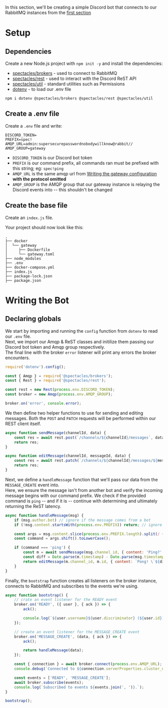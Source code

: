 In this section, we'll be creating a simple Discord bot that connects to our RabbitMQ instances from the [first section](./prereq.md)

# Setup
## Dependencies
Create a new Node.js project with `npm init -y` and install the dependencies:

* [spectacles/brokers](https://github.com/spec-tacles/brokers.js) - used to connect to RabbitMQ 
* [spectacles/rest](https://github.com/spec-tacles/rest.js) - used to interact with the Discord ReST API
* [spectacles/util](https://github.com/spec-tacles/util.js) - standard utilities such as Permissions
* [dotenv](https://npmjs.org/dotenv) - to load our .env file  

`npm i dotenv @spectacles/brokers @spectacles/rest @spectacles/util`

## Create a .env file
Create a `.env` file and write:
```
DISCORD_TOKEN=
PREFIX=spec!
AMQP_URL=admin:supersecurepasswordnobodywillknow@rabbit//
AMQP_GROUP=gateway

```
* `DISCORD_TOKEN` is our Discord bot token
* `PREFIX` is our command prefix, all commands ran must be prefixed with this string; eg: `spec!ping`
* `AMQP_URL` is the same amqp url from [Writing the gateway configuration](./prereq.md#Writing-the-gateway-configuration) __with the protocol omitted__
* `AMQP_GROUP` is the AMQP group that our gateway instance is relaying the Discord events into -- this shouldn't be changed 

## Create the base file
Create an `index.js` file.

Your project should now look like this:
```
.
├── docker
│  └── gateway
│     ├── Dockerfile
│     └── gateway.toml
├── node_modules
├── .env
├── docker-compose.yml
├── index.js
├── package-lock.json
├── package.json
```

# Writing the Bot
## Declaring globals

We start by importing and running the `config` function from `dotenv` to read our `.env` file.  
Next, we import our Amqp & ReST classes and initilize them passing our Discord bot token and Amqp group respectively.  
The final line with the broker `error` listener will print any errors the broker encounters.  
```js
require('dotenv').config();

const { Amqp } = require('@spectacles/brokers');
const { Rest } = require('@spectacles/rest');

const rest = new Rest(process.env.DISCORD_TOKEN);
const broker = new Amqp(process.env.AMQP_GROUP);

broker.on('error', console.error);
```  

We then define two helper functions to use for sending and editing messages. Both the `POST` and `PATCH` requests will be performed within our REST client itself.
```js
async function sendMessage(channelId, data) {
	const res = await rest.post(`/channels/${channelId}/messages`, data);
	return res;
}

async function editMessage(channelId, messageId, data) {
	const res = await rest.patch(`/channels/${channelId}/messages/${messageId}`, data);
	return res;
}
```  
  
Next, we define a `handleMessage` function that we'll pass our data from the `MESSAGE_CREATE` event into.  
Here, we ensure the message isn't from another bot and verify the incoming message begins with our command prefix.
We check if the provided command is `ping` -- and if it is -- continue with determining and ultimately returning the ReST latency.
```js
async function handleMessage(msg) {
	if (msg.author.bot) // ignore if the message comes from a bot
	if (!msg.content.startsWith(process.env.PREFIX)) return; // ignore if doesn't start with prefix

	const args = msg.content.slice(process.env.PREFIX.length).split(/ +/);
	const command = args.shift().toLowerCase();

	if (command === 'ping') {
		const m = await sendMessage(msg.channel_id, { content: 'Ping?' });
		const diff = Date.parse(m.timestamp) - Date.parse(msg.timestamp);
		return editMessage(m.channel_id, m.id, { content: `Pong! \`${diff}ms\`` });
	}
}
```

Finally, the `bootstrap` function creates all listeners on the broker instance, connects to RabbitMQ and subscribes to the events we're using.
```js
async function bootstrap() {	
	// crate an event listener for the READY event
	broker.on('READY', ({ user }, { ack }) => {
		ack();

		console.log(`${user.username}${user.discriminator} (${user.id}) has emitted READY.`);
	});

	// create an event listener for the MESSAGE_CREATE event
	broker.on('MESSAGE_CREATE', (data, { ack }) => {
		ack();

		return handleMessage(data);
	});

	const { connection } = await broker.connect(process.env.AMQP_URL);
	console.debug(`Connected to ${connection.serverProperties.cluster_name}.`);

	const events = ['READY', 'MESSAGE_CREATE'];
	await broker.subscribe(events);
	console.log(`Subscribed to events ${events.join(', ')}.`);
}

bootstrap();
```
